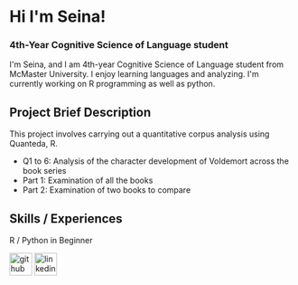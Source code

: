 # Hi I'm Seina!
### 4th-Year Cognitive Science of Language student
I'm Seina, and I am 4th-year Cognitive Science of Language student from McMaster University. 
I enjoy learning languages and analyzing. I'm currently working on R programming as well as python.

## Project Brief Description
This project involves carrying out a quantitative corpus analysis using Quanteda, R.
- Q1 to 6: Analysis of the character development of Voldemort across the book series
- Part 1: Examination of all the books
- Part 2: Examination of two books to compare 

## Skills / Experiences
R / Python in Beginner



[<img src='https://cdn.jsdelivr.net/npm/simple-icons@3.0.1/icons/github.svg' alt='github' height='40'>](https://github.com/pp203)  [<img src='https://cdn.jsdelivr.net/npm/simple-icons@3.0.1/icons/linkedin.svg' alt='linkedin' height='40'>](https://www.linkedin.com/in/seina-yamada-08756b207/)  

